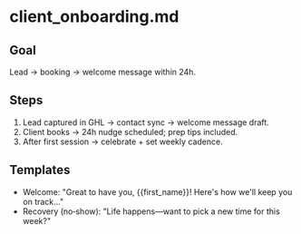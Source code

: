 # client_onboarding.md

## Goal

Lead → booking → welcome message within 24h.

## Steps

1. Lead captured in GHL → contact sync → welcome message draft.
2. Client books → 24h nudge scheduled; prep tips included.
3. After first session → celebrate + set weekly cadence.

## Templates

* Welcome: "Great to have you, {{first_name}}! Here's how we'll keep you on track…"
* Recovery (no‑show): "Life happens—want to pick a new time for this week?"
